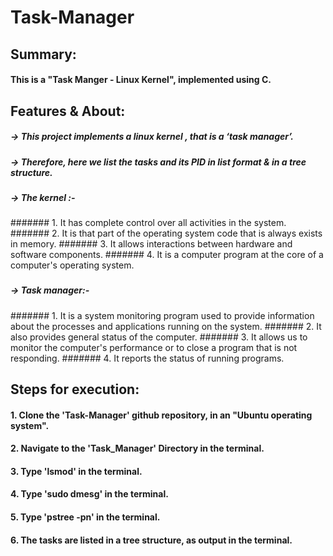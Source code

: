 # Task-Manager
###
###
###

## Summary:
#### This is a "Task Manger - Linux Kernel", implemented using C.
###
###

## Features & About:

  ##### -> 	This project implements a linux kernel , that is a ‘task manager’.
  ##### -> 	Therefore, here we list the tasks and its PID  in list format & in a tree structure.
  ###

  ##### -> 	The kernel :-
 #######  1.	It has complete control over all activities in the system. 
 #######  2.	It is that part of the operating system code that is always exists in memory. 
 #######  3.	It allows interactions between hardware and software components.
 #######  4.	It is a computer program at the core of a computer's operating system. 
 ###

  ##### -> 	Task manager:-
  ####### 1.	It is a system monitoring program used to provide information about the processes and applications running on the system.
  ####### 2.	It also provides general status of the computer. 
  ####### 3.	It allows us to monitor the computer's performance or to close a program that is not responding.
  ####### 4.	It reports the status of running programs.

 ###
 ###
 
## Steps for execution:

  #### 1. Clone the 'Task-Manager' github repository, in an "Ubuntu operating system".
  #### 2. Navigate to the 'Task_Manager' Directory in the terminal.
  #### 3. Type 'lsmod' in the terminal.
  #### 4. Type 'sudo dmesg' in the terminal.
  #### 5. Type 'pstree -pn' in the terminal.
  #### 6. The tasks are listed in a tree structure, as output in the terminal.
  ###
  #### 
  ###
  ###
  
  #

